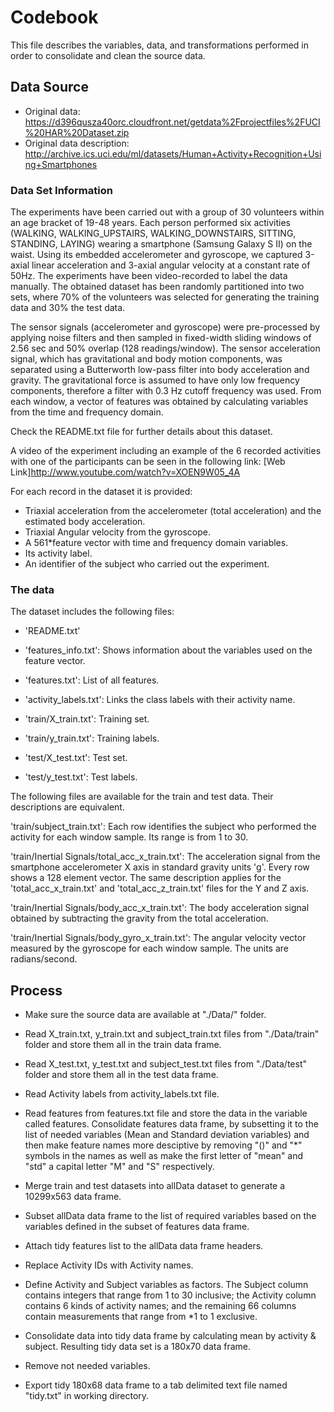# Codebook

This file describes the variables, data, and transformations performed in order to consolidate and clean the source data.

## Data Source

* Original data: https://d396qusza40orc.cloudfront.net/getdata%2Fprojectfiles%2FUCI%20HAR%20Dataset.zip
* Original data description: http://archive.ics.uci.edu/ml/datasets/Human+Activity+Recognition+Using+Smartphones


### Data Set Information

The experiments have been carried out with a group of 30 volunteers within an age bracket of 19-48 years. Each person performed six activities (WALKING, WALKING_UPSTAIRS, WALKING_DOWNSTAIRS, SITTING, STANDING, LAYING) wearing a smartphone (Samsung Galaxy S II) on the waist. Using its embedded accelerometer and gyroscope, we captured 3-axial linear acceleration and 3-axial angular velocity at a constant rate of 50Hz. The experiments have been video-recorded to label the data manually. The obtained dataset has been randomly partitioned into two sets, where 70% of the volunteers was selected for generating the training data and 30% the test data. 

The sensor signals (accelerometer and gyroscope) were pre-processed by applying noise filters and then sampled in fixed-width sliding windows of 2.56 sec and 50% overlap (128 readings/window). The sensor acceleration signal, which has gravitational and body motion components, was separated using a Butterworth low-pass filter into body acceleration and gravity. The gravitational force is assumed to have only low frequency components, therefore a filter with 0.3 Hz cutoff frequency was used. From each window, a vector of features was obtained by calculating variables from the time and frequency domain.

Check the README.txt file for further details about this dataset. 

A video of the experiment including an example of the 6 recorded activities with one of the participants can be seen in the following link: [Web Link]http://www.youtube.com/watch?v=XOEN9W05_4A

For each record in the dataset it is provided: 
* Triaxial acceleration from the accelerometer (total acceleration) and the estimated body acceleration. 
* Triaxial Angular velocity from the gyroscope. 
* A 561*feature vector with time and frequency domain variables. 
* Its activity label. 
* An identifier of the subject who carried out the experiment.

### The data

The dataset includes the following files:

* 'README.txt'

* 'features_info.txt': Shows information about the variables used on the feature vector.

* 'features.txt': List of all features.

* 'activity_labels.txt': Links the class labels with their activity name.

* 'train/X_train.txt': Training set.

* 'train/y_train.txt': Training labels.

* 'test/X_test.txt': Test set.

* 'test/y_test.txt': Test labels.

The following files are available for the train and test data. Their descriptions are equivalent.

'train/subject_train.txt': Each row identifies the subject who performed the activity for each window sample. Its range is from 1 to 30.

'train/Inertial Signals/total_acc_x_train.txt': The acceleration signal from the smartphone accelerometer X axis in standard gravity units 'g'. Every row shows a 128 element vector. The same description applies for the 'total_acc_x_train.txt' and 'total_acc_z_train.txt' files for the Y and Z axis.

'train/Inertial Signals/body_acc_x_train.txt': The body acceleration signal obtained by subtracting the gravity from the total acceleration.

'train/Inertial Signals/body_gyro_x_train.txt': The angular velocity vector measured by the gyroscope for each window sample. The units are radians/second.

## Process

* Make sure the source data are available at "./Data/" folder.

* Read X_train.txt, y_train.txt and subject_train.txt files from "./Data/train" folder and store them all in the train data frame.

* Read X_test.txt, y_test.txt and subject_test.txt files from "./Data/test" folder and store them all in the test data frame.

* Read Activity labels from activity_labels.txt file.

* Read features from features.txt file and store the data in the variable called features. Consolidate features data frame, by subsetting it to the list of needed variables (Mean and Standard deviation variables) and then make feature names more desciptive by removing "()" and "*" symbols in the names as well as make the first letter of "mean" and "std" a capital letter "M" and "S" respectively.

* Merge train and test datasets into allData dataset to generate a 10299x563 data frame.

* Subset allData data frame to the list of required variables based on the variables defined in the subset of features data frame.

* Attach tidy features list to the allData data frame headers.

* Replace Activity IDs with Activity names.

* Define Activity and Subject variables as factors. The Subject column contains integers that range from 1 to 30 inclusive; the Activity column contains 6 kinds of activity names; and the remaining 66 columns contain measurements that range from *1 to 1 exclusive.

* Consolidate data into tidy data frame by calculating mean by activity & subject. Resulting tidy data set is a 180x70 data frame.

* Remove not needed variables.

* Export tidy 180x68 data frame to a tab delimited text file named "tidy.txt" in working directory.
